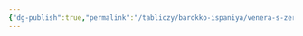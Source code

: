 ```yaml
---
{"dg-publish":true,"permalink":"/tabliczy/barokko-ispaniya/venera-s-zerkalom/","dgPassFrontmatter":true}
---
```



